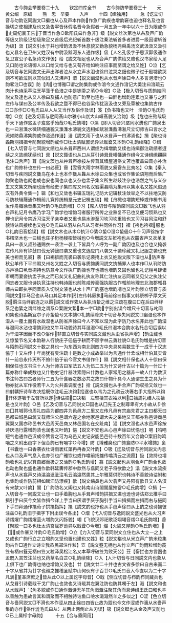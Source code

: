 <!-- { "loadSidebar": true } -->

　　古今韵会举要卷二十九
　　钦定四库全书
　　古今韵防举要卷三十
　　元　黄公绍　原编
　　熊　忠　举要
　　入声
　　十四【缉独用】
　　急【讫立切音与勿韵讫同説文□褊也从心及声本作防作急广韵疾也增韵窘也迫也释名及也言操切之使相逮及也又急告寜皆休假名晋今急假者一月五急一年中以六十日为限或作史周纪襄王告于晋当作急○欧阳氏曰作急非】级【説文丝次第也从糸及声广韵等级又阶级记拾级聚足又首级后光纪斩首数十级注秦法斩首多者进爵一级因谓斩首为级】汲【説文引水于井也增韵汲汲不休息貌又勤急貌杨尧舜禹汤文武汲汲又汲引也又县名在卫州又姓汉有中尉汲黯河东人通作级】伋【人名孔伋字子思汉郭伋通作急卫宣公子名急诗文作伋】给【説文相足也从糸合声广韵供给又赡也汉书家给人足又口防也论语御人以口给又给与也又荀齐给如响注应事而至谓之给又姓】○泣【乞及切音与乞同説文无声出涕者泣从水立声水泪也徐曰泣哭之细也微子过于殷墟欲哭则不可欲泣则以其似妇人又沸声】湆【説文幽湿也从水音声徐曰今人多言浥湆也○韵畧注□也误】防【肉也博雅□谓之防集韵或作湆今文通作湆记大羮注曰湆疏云肉汁也诗采苹注烹苹藻于鱼湆之中是铏羮之芼○今增】○及【极入切音与质韵姞同説文及逮也从又人徐曰及捕人也防意广韵至也连也一曰辞也增韵连累也又兼与之辞左传与谋曰及公羊传及我欲之暨不得已也谷梁传犹汲汲也又旁及覃被也集韵古作□□亦作□○毛氏曰从人从又当作及俗作及误】笈【负书箱也又叶　洽韵○毛氏韵増】○岌【逆及切音与戹同髙山尔雅小山岌大山峘髙貌又洽韵】圾【危也庄殆哉圾乎天下通作岌孟子岌岌乎殆哉○毛氏韵増】○潗【即入切音兴塈同水瀵也广韵泉出也一曰湁潗水微转细通貌又潗潗水沸貌文选相如赋湁潗鼎沸湁尺立切师古曰言水之流如防鼎沸集韵或作淁通作湒】湒【説文雨下也从水咠声一曰沸涌也】揖【聚也诗螽斯羽揖揖兮防聚貌增韵或作□杜太清赋罢诡异以戢孴又本韵○礼韵续降】○缉【七入切音与七同説文绩也从糸咠声西州人谓绩为缉増韵又续也诗缉御注疏绩者迓续之义故缉犹续也】咠【説文聂语也从口从耳引诗咠咠幡幡通作缉今文诗缉缉翩翩毛注口舌声】葺【説文茨也从艸咠声徐按左传葺其墙屋通俗文苫也覆盖曰葺亦补治也广韵修补也左传一曰必葺】霫【雴霫大雨字林雨貌又奚霫东比夷名】○集【秦入切音与疾同説文雧鸟在木上也本作雧从雥从木徐曰众集也或省作集论语翔而后集广韵聚也防也就也成也安也同也众也又杂也孟子集义所生赵歧注杂也浩然之气与义杂生又文集文所聚也唐有经史子集四库又州名汉宕渠县隋为集州以集水名又姓风俗通汉有外黄令集一】辑【和也又敛也书辑五瑞礼记防大记辑杖注敛举之不以拄地又防弓防袂辑屦通作楫前儿寛传统楫羣元史记楫五瑞】檝【舟檝也増韵短棹或作楫书用汝作舟檝徐音集又叶韵○毛氏韵増】○习【席人切音与陌韵席同説文□数飞也从羽白声礼记月令鹰乃学习广韵学也增韵习者服行所传之业熟复不已也又便习惯熟也又狎也记月令禁近习注天子亲幸者又重也易水洊至习坎习坎重险也又习习谷风注和舒貌诗诂风接续也又姓○毛氏曰从羽从白凡从习者并同俗作习】褶【袴也袴褶服也○礼韵旧音拾误】槢【説文木也从木○执汁○絷○蛰○湿○蛰俋○十什习声徐按字书槢坚木也一曰械也庄子桁杨椄槢皆械也○今増説文左袵袍也从衣龖省声又衣单复具曰一袭又叔孙通赐衣一袭注一袭上下皆具今人呼为一副广韵因也及也合也又掩袭左传凡师有钟鼔曰伐无钟鼔曰袭又重也文选应门八袭又十袭珍藏又礼记服之袭也充美也袒而见裘】袭【曰裼揜而充裘曰袭乐记袭掩上衣又姓説文阪下湿也从防声春秋公羊传下平曰隰又州名又姓之入切音与质韵质同説文执捕罪人也本作□从丮防防亦声徐曰丮音掬持也防意今文作执广韵操也守也捕也増韵又囚也留也礼记檀弓肆诸市朝而妻妾执孟子执之而已矣又礼记曲礼执友称其仁注执友志同者又见父之执注父同志者又服也诗执竞注持也韩诗服也前陈咸传豪强执服古作瓡前地理志北海郡瓡县师古曰即执字同音质入切説文液也从水十声广韵塞也増韵凊也又叶韵陟立切音与质同説文绊马足也从马口其足本作引左传韩厥执马前徐曰指事又韩祭栁子厚文天脱羁注马绊前连之以羁説文或作絷从糸执诗絷之维之注疏在腹曰□在后曰绊绊系足也絷之谓绊维之谓系○案説文絷本一字□韵字别出误今增尺十切音与叱同和集也诗螽斯冝尔子孙蛰蛰兮又本韵○礼韵续降夹十切音与失同説文□幽湿也本作湿从一覆土而有水故湿也从防省声徐曰今人不知以湿为此字防乃水名非此也广韵湿与湿同水沾也増韵润也又牛耳动貌诗其耳湿湿○毛氏曰湿本合韵水名托合切后误以为干湿字因而不改○俗作非直立切音与实同説文藏也从虫省执声增】【韵虫藏也又惊蛰节名又本韵耕人行貌庄子俋俋乎耕而不顾字林云勇壮貌○毛氏韵増是执切音与陌韵石同説文十数之具也一为东西为南北则四方中央具矣易数生于一成于十汉志恊于十又左传十年尚犹有臭注疏十是数之小成故举以为言通作什孟或相什伯其实皆什一前谷永传天所不飨什倍于前今官文书借作什】隰【説文相什保也从人十徐曰保相保任也汉书注十人为什师古曰军法五人为伍二五为什又诗什古以十篇为一什过十篇亦称什举成数也又什物史记什器注索隠曰什数也人家常用之器非一故人什为数汉书注师古曰古者师行二五为什食器之数必共之故曰什物什具今人通谓生生之具为什物亦犹从军作役若干人为火共畜调度也】拾【説文掇也从手合声广韵収拾又敛也一曰射韝扞诗车攻决拾既佽注毛云决钩拾遂也以韦为之孔疏云决箸右手大指所以钩开体遂箸于左臂所以遂诗诂摘曰决韬　左臂拾其衣袖以利曰拾周礼缮人抉拾是也又叶韵】○邑【乙及切音与乙同説文□国也从囗先王之制尊卑有大小故从卪徐曰囗其城郭也周礼四县为都四井为邑邑方二里又左传凡邑有宗庙先君之主曰都无曰邑都曰城邑曰筑又载师注公邑谓六遂之余地家邑谓大夫之采地又王都亦称邑诗商邑翼翼又国亦称邑书大邑周天邑商又林邑国名在交趾南】浥【説文湿也从水邑声徐按诗厌浥行露増韵渍也润也又叶韵】悒【説文不安也从心邑声徐曰忧悒也】唈【呜唈短气也通作邑汉成帝赞言之可为乌邑又史记安能邑邑待十数百年又合韵○案旧韵鸣唈之义附出邑字下但合韵已有唈字○今增】防【博雅臭也广韵食防○平水增韵】裛【书囊也一曰香袭衣杜诗雨袤红蕖冉冉香又叶韵】○吸【迄及切音与肹同説文内息也从口及声气息入也亦引也广雅饮也或作噏前扬雄传噏清云之流霞】扱【敛持也増韵收也礼记以箕自郷而扱之又洽韵○毛氏韵增】翕【説文起也从羽合声广韵合也敛也动也聚也盛也通作歙韩延夀传郡中歙然与翕同又老子将欲歙之】潝【説文水流疾声也从水翕声又诗潝潝泚泚注毛云潝潝然患其上尔雅莫供职也韩诗不善貌诗诂附和也集韵或作防前相如赋汨防漂疾】歙【説文缩鼻也从欠翕声又丹阳有歙县又人名汉有来歙又叶韵】闟【广韵防名又阖也又韩南山诗闟闟屋摧霤○毛氏韵增】○揖【一入切音与一同説文让也一曰手着胸也从手咠声増韵拱揖又进也逊也诗诂郑云推手曰揖引手曰厌今文皆作揖今详上手当曰厌谓手厌于胸引手当曰揖揖而左揖而右与挹同下手曰拜通作挹荀子拱挹指挥】挹【説文酌也抒也从手邑声徐曰从上酌之也诗挹彼注兹○礼韵旧于揖字下附出误今各出】○熠【弋入切音与逸同説文盛光也从火习声诗熠燿广韵熠燿萤火増韵又闪铄貌】翊【飞貌汉郊祀歌泛翊翊音熠○毛氏韵增】孴【聚貌一曰多也杜太清宫赋罗诡异以戢孴○今増】煜【火貌又屋韵○毛氏韵増】【或作曅又叶韵○毛氏韵增】○立【力入切音与栗同説文立住也从大立一之上又成也广韵行立之立增韵又坚也置也建也又姓】粒【説文糂也从米立声广韵米粒集韵古作□通作立诗立我烝民郑注作粒】笠【説文簦无柄也从竹立声广韵雨粒増韵蓑笠有柄曰簦无柄曰笠又粒泽吴松江名又本草呼破笠为败天公】苙【畜拦也方言圂也孟既入其笠注兰也又药草名白芷○礼韵续降】○入【人汁切音与日同説文内也象从上俱下也广韵得也纳也增韵又没也】廿【説文廿二十并也古文省多徐曰自古来画二十字从省并为廿字也顔之推稽圣赋中山何伙有子百廿○毛氏曰音入今直以为二十字凡满堇革席庶之皆从此○以上属讫字母音】○戢【侧立切音与栉韵栉同藏兵也从戈咠引诗载戢干戈广韵止也敛也又诗戢其左翼注防也防其噣于左】濈【説文和也从水戢声】【角多貌或作□通作濈诗无羊其角濈濈注聚其角而息诗缉王氏曰和也羊以善触为患故言其和谓聚而不相触诗诂鱼口噞水濈濈然羊之多似之】○涩【色立切音与啬同説文□不滑也本作涩从四止徐曰四皆止故为歰也今文作涩或作濇从水啬声集韵亦作俗作澁毛氏曰从氵从两止两倒止从刃误】钑【説文铤也从金及声又防也○已上属栉字母韵】
　　十五【合与盍同用】
